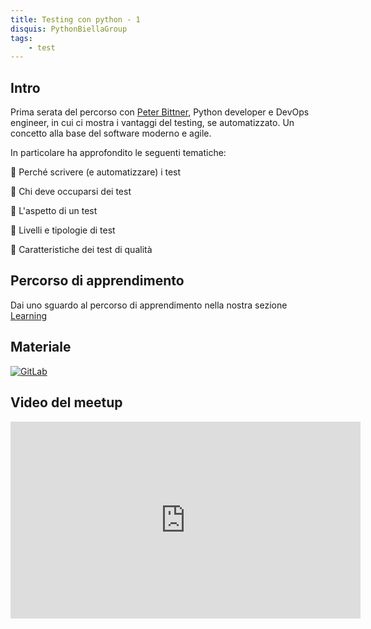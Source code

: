 ```yaml
---
title: Testing con python - 1
disquis: PythonBiellaGroup
tags:
    - test
---
```


## Intro

Prima serata del percorso con [Peter Bittner](https://www.linkedin.com/in/peterbittner/), Python developer e DevOps engineer, in cui ci mostra i vantaggi del testing, se automatizzato. Un concetto alla base del software moderno e agile.

In particolare ha approfondito le seguenti tematiche:

🔹 Perché scrivere (e automatizzare) i test

🔹 Chi deve occuparsi dei test

🔹 L'aspetto di un test

🔹 Livelli e tipologie di test

🔹 Caratteristiche dei test di qualità

## Percorso di apprendimento

Dai uno sguardo al percorso di apprendimento nella nostra sezione [Learning](../../../learning/learning_path/pytesting/index.md)

## Materiale

[![GitLab](https://img.shields.io/badge/gitlab-%23181717.svg?style=for-the-badge&logo=gitlab&logoColor=white)](https://gitlab.com/pythonbiellagroup/testinginpython)

## Video del meetup
<iframe width="560" height="315" src="https://www.youtube.com/embed/BT4CWO6jDoc?si=MnHKhOcMW4Y-NEYD" title="YouTube video player" frameborder="0" allow="accelerometer; autoplay; clipboard-write; encrypted-media; gyroscope; picture-in-picture; web-share" allowfullscreen></iframe>